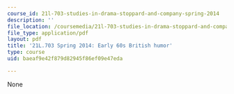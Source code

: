 ```yaml
---
course_id: 21l-703-studies-in-drama-stoppard-and-company-spring-2014
description: ''
file_location: /coursemedia/21l-703-studies-in-drama-stoppard-and-company-spring-2014/baeaf9e42f879d82945f86ef09e47eda_MIT21L_703S14_early_60s.pdf
file_type: application/pdf
layout: pdf
title: '21L.703 Spring 2014: Early 60s British humor'
type: course
uid: baeaf9e42f879d82945f86ef09e47eda

---
```

None